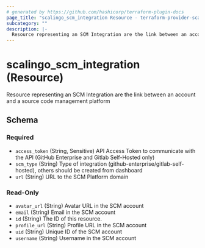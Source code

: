 ```yaml
---
# generated by https://github.com/hashicorp/terraform-plugin-docs
page_title: "scalingo_scm_integration Resource - terraform-provider-scalingo"
subcategory: ""
description: |-
  Resource representing an SCM Integration are the link between an account and a source code management platform
---
```


# scalingo_scm_integration (Resource)

Resource representing an SCM Integration are the link between an account and a source code management platform



<!-- schema generated by tfplugindocs -->
## Schema

### Required

- `access_token` (String, Sensitive) API Access Token to communicate with the API (GitHub Enterprise and Gitlab Self-Hosted only)
- `scm_type` (String) Type of integration (github-enterprise/gitlab-self-hosted), others should be created from dashboard
- `url` (String) URL to the SCM Platform domain

### Read-Only

- `avatar_url` (String) Avatar URL in the SCM account
- `email` (String) Email in the SCM account
- `id` (String) The ID of this resource.
- `profile_url` (String) Profile URL in the SCM account
- `uid` (String) Unique ID of the SCM account
- `username` (String) Username in the SCM account

